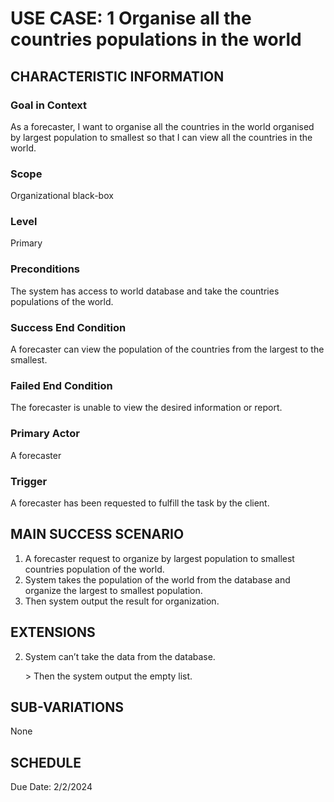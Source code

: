 # USE CASE: 1 Organise all the countries populations in the world
## CHARACTERISTIC INFORMATION
 
### Goal in Context
 
As a forecaster, I want to organise all the countries in the world organised by largest population to smallest so that I can view all the countries in the world.
 
### Scope
 
Organizational black-box
 
### Level
 
Primary
 
### Preconditions
 
The system has access to world database and take the countries populations of the world.
 
### Success End Condition
 
A forecaster can view the population of the countries from the largest to the smallest.
 
### Failed End Condition

The forecaster is unable to view the desired information or report.
 
### Primary Actor
 
A forecaster
 
### Trigger
 
A forecaster has been requested to fulfill the task by the client.
 
## MAIN SUCCESS SCENARIO
 
1. A forecaster request to organize by largest population to smallest countries population of the world.
2. System takes the population of the world from the database and organize the largest to smallest population.
3. Then system output the result for organization.
 
## EXTENSIONS
 
2. System can’t take the data from the database.

   ​> Then the system output the empty list.
## SUB-VARIATIONS
 
None
 
## SCHEDULE
 
Due Date: 2/2/2024
